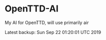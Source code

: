 # OpenTTD-AI
My AI for OpenTTD, will use primarily air

Latest backup: Sun Sep 22 01:20:01 UTC 2019

